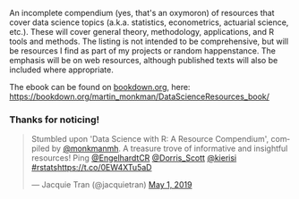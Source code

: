 An incomplete compendium (yes, that's an oxymoron) of resources that cover data science topics (a.k.a. statistics, econometrics, actuarial science, etc.). These will cover general theory, methodology, applications, and R tools and methods. The listing is not intended to be comprehensive, but will be resources I find as part of my projects or random happenstance. The emphasis will be on web resources, although published texts will also be included where appropriate.

The ebook can be found on [bookdown.org](https://bookdown.org/), here:
https://bookdown.org/martin_monkman/DataScienceResources_book/


### Thanks for noticing!

<blockquote class="twitter-tweet" data-lang="en"><p lang="en" dir="ltr">Stumbled upon &#39;Data Science with R: A Resource Compendium&#39;, compiled by <a href="https://twitter.com/monkmanmh?ref_src=twsrc%5Etfw">@monkmanmh</a>. A treasure trove of informative and insightful resources! Ping <a href="https://twitter.com/EngelhardtCR?ref_src=twsrc%5Etfw">@EngelhardtCR</a> <a href="https://twitter.com/Dorris_Scott?ref_src=twsrc%5Etfw">@Dorris_Scott</a> <a href="https://twitter.com/kierisi?ref_src=twsrc%5Etfw">@kierisi</a> <a href="https://twitter.com/hashtag/rstats?src=hash&amp;ref_src=twsrc%5Etfw">#rstats</a><a href="https://t.co/0EW4XTu5aD">https://t.co/0EW4XTu5aD</a></p>&mdash; Jacquie Tran (@jacquietran) <a href="https://twitter.com/jacquietran/status/1123576354279120897?ref_src=twsrc%5Etfw">May 1, 2019</a></blockquote>



